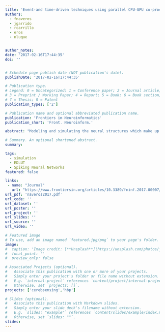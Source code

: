 ```yaml
---
title: 'Event-and time-driven techniques using parallel CPU-GPU co-processing for spiking neural networks'
authors:
  - fnaveros
  - jgarrido
  - rcarrillo
  - eros
  - nluque


author_notes:
date: '2017-02-16T17:44:35'
doi: ''


# Schedule page publish date (NOT publication's date).
publishDate: '2017-02-16T17:44:35'

# Publication type.
# Legend: 0 = Uncategorized; 1 = Conference paper; 2 = Journal article;
# 3 = Preprint / Working Paper; 4 = Report; 5 = Book; 6 = Book section;
# 7 = Thesis; 8 = Patent
publication_types: ['2']

# Publication name and optional abbreviated publication name.
publication: 'Frontiers in Neuroinformatics'
publication_short: 'Front. Neuroinform.'

abstract: "Modeling and simulating the neural structures which make up our central neural system is instrumental for deciphering the computational neural cues beneath. Higher levels of biological plausibility usually impose higher levels of complexity in mathematical modeling, from neural to behavioral levels. This paper focuses on overcoming the simulation problems (accuracy and performance) derived from using higher levels of mathematical complexity at a neural level. This study proposes different techniques for simulating neural models that hold incremental levels of mathematical complexity: leaky integrate-and-fire (LIF), adaptive exponential integrate-and-fire (AdEx), and Hodgkin-Huxley (HH) neural models (ranged from low to high neural complexity). The studied techniques are classified into two main families depending on how the neural-model dynamic evaluation is computed: the event-driven or the time-driven families. Whilst event-driven techniques pre-compile and store the neural dynamics within look-up tables, time-driven techniques compute the neural dynamics iteratively during the simulation time. We propose two modifications for the event-driven family: a look-up table recombination to better cope with the incremental neural complexity together with a better handling of the synchronous input activity. Regarding the time-driven family, we propose a modification in computing the neural dynamics: the bi-fixed-step integration method. This method automatically adjusts the simulation step size to better cope with the stiffness of the neural model dynamics running in CPU platforms. One version of this method is also implemented for hybrid CPU-GPU platforms. Finally, we analyze how the performance and accuracy of these modifications evolve with increasing levels of neural complexity. We also demonstrate how the proposed modifications which constitute the main contribution of this study systematically outperform the traditional event- and time-driven techniques under increasing levels of neural complexity."

# Summary. An optional shortened abstract.
summary:

tags:
  - simulation
  - EDLUT
  - Spiking Neural Networks
featured: false

links:
 - name: "Journal"
   url: "https://www.frontiersin.org/articles/10.3389/fninf.2017.00007/full"
url_pdf: 'naveros2017.pdf'
url_code: ''
url_dataset: ''
url_poster: ''
url_project: ''
url_slides: ''
url_source: ''
url_video: ''

# Featured image
# To use, add an image named `featured.jpg/png` to your page's folder.
image:
#  caption: 'Image credit: [**Unsplash**](https://unsplash.com/photos/jdD8gXaTZsc)'
#  focal_point: ''
#  preview_only: false

# Associated Projects (optional).
#   Associate this publication with one or more of your projects.
#   Simply enter your project's folder or file name without extension.
#   E.g. `internal-project` references `content/project/internal-project/index.md`.
#   Otherwise, set `projects: []`.
projects: ['cerebsensing','hbp']

# Slides (optional).
#   Associate this publication with Markdown slides.
#   Simply enter your slide deck's filename without extension.
#   E.g. `slides: "example"` references `content/slides/example/index.md`.
#   Otherwise, set `slides: ""`.
slides:
---
```

